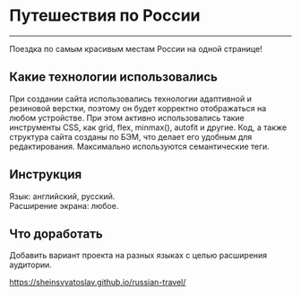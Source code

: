 # Путешествия по России
------
Поездка по самым красивым местам России на одной странице!

## Какие технологии использовались
При создании сайта использовались технологии адаптивной и резиновой верстки, поэтому он будет корректно отображаться на любом  устройстве. При этом активно использовались такие инструменты CSS, как grid, flex, minmax(), autofit и другие. Код, а также структура  сайта созданы по БЭМ, что делает его удобным для редактирования. Максимально используются семантические теги.

## Инструкция
Язык: английский, русский.  
Расширение экрана: любое.

## Что доработать
Добавить вариант проекта на разных языках с целью расширения аудитории.


https://sheinsvyatoslav.github.io/russian-travel/